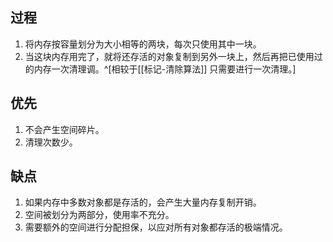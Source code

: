 ## 过程
1. 将内存按容量划分为大小相等的两块，每次只使用其中一块。
2. 当这块内存用完了，就将还存活的对象复制到另外一块上，然后再把已使用过的内存一次清理调。^[相较于[[标记-清除算法]] 只需要进行一次清理。]

## 优先
1. 不会产生空间碎片。
2. 清理次数少。

## 缺点
1. 如果内存中多数对象都是存活的，会产生大量内存复制开销。
2. 空间被划分为两部分，使用率不充分。
3. 需要额外的空间进行分配担保，以应对所有对象都存活的极端情况。

